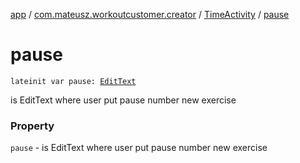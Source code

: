[app](../../index.md) / [com.mateusz.workoutcustomer.creator](../index.md) / [TimeActivity](index.md) / [pause](./pause.md)

# pause

`lateinit var pause: `[`EditText`](https://developer.android.com/reference/android/widget/EditText.html)

is EditText where user put pause number new exercise

### Property

`pause` - is EditText where user put pause number new exercise